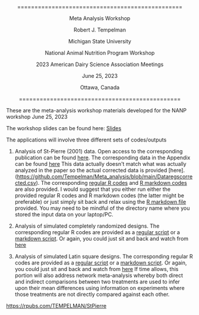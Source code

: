 <p style="text-align: center;"> ================================================ </p>
<p style="text-align: center;"> Meta Analysis Workshop</p>
<p style="text-align: center;"> Robert J. Tempelman </p>
<p style="text-align: center;"> Michigan State University </p>
<p style="text-align: center;"> National Animal Nutrition Program Workshop</p>
<p style="text-align: center;"> 2023 American Dairy Science Association Meetings</p>
<p style="text-align: center;"> June 25, 2023</p>
<p style="text-align: center;"> Ottawa, Canada</p>
<p style="text-align: center;"> =============================================== </p>


These are the meta-analysis workshop materials developed for the NANP workshop June 25, 2023

The workshop slides can be found here:  [Slides](https://github.com/Tempelman/Meta_analysis/blob/main/TEMPELMAN_META_ANALYSIS.pdf) 

The applications will involve three different sets of codes/outputs

1. Analysis of St-Pierre (2001) data.  Open access to the corresponding publication can be found [here](https://pubmed.ncbi.nlm.nih.gov/11352149/).  The corresponding data in the Appendix can be found [here](https://github.com/Tempelman/Meta_analysis/blob/main/Dataregs2.csv) This data actually doesn't match what was actually analyzed in the paper so the actual corrected data is provided [here].(https://github.com/Tempelman/Meta_analysis/blob/main/Dataregscorrected.csv).  The corresponding [regular R codes](https://github.com/Tempelman/Meta_analysis/blob/main/StPierre.R) and [R markdown codes](https://github.com/Tempelman/Meta_analysis/blob/main/StPierre.Rmd) are also provided.  I would suggest that you either run either the provided regular R codes and R markdown codes (the latter might be preferable) or just simply sit back and relax using the [R markdown file](https://rpubs.com/TEMPELMAN/1051562) provided.  You may need to be mindful of the directory name where you stored the input data on your laptop/PC.

2. Analysis of simulated completely randomized designs. The corresponding regular R codes are provided as a [regular script](https://github.com/Tempelman/Meta_analysis/blob/main/CRD_study.R) or a [markdown script](https://github.com/Tempelman/Meta_analysis/blob/main/CRD_study.Rmd).  Or again, you could just sit and back and watch from [here](https://rpubs.com/TEMPELMAN/1054063)

3. Analysis of simulated Latin square designs. The corresponding regular R codes are provided as a [regular script](https://github.com/Tempelman/Meta_analysis/blob/main/CRD_study.R) or a [markdown script](https://github.com/Tempelman/Meta_analysis/blob/main/CRD_study.Rmd).  Or again, you could just sit and back and watch from [here](https://rpubs.com/TEMPELMAN/1055615)  If time allows, this portion will also address network meta-analysis whereby both direct and indirect comparisons between two treatments are used to infer upon their mean differences using information on experiments where those treatments are not directly compared against each other.   




https://rpubs.com/TEMPELMAN/StPierre 

